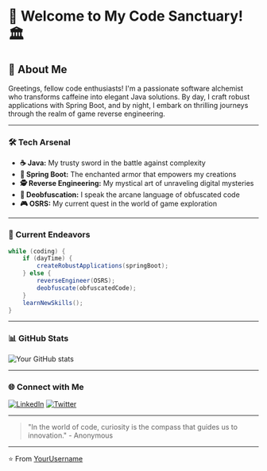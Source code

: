 # 👋 Welcome to My Code Sanctuary! 🏛️

## 🚀 About Me

Greetings, fellow code enthusiasts! I'm a passionate software alchemist who transforms caffeine into elegant Java solutions. By day, I craft robust applications with Spring Boot, and by night, I embark on thrilling journeys through the realm of game reverse engineering.

---

### 🛠️ Tech Arsenal

- **☕ Java:** My trusty sword in the battle against complexity
- **🍃 Spring Boot:** The enchanted armor that empowers my creations
- **🕵️ Reverse Engineering:** My mystical art of unraveling digital mysteries
- **🧙 Deobfuscation:** I speak the arcane language of obfuscated code
- **🎮 OSRS:** My current quest in the world of game exploration

---

### 🌟 Current Endeavors

```java
while (coding) {
    if (dayTime) {
        createRobustApplications(springBoot);
    } else {
        reverseEngineer(OSRS);
        deobfuscate(obfuscatedCode);
    }
    learnNewSkills();
}
```

---

### 📊 GitHub Stats

![Your GitHub stats](https://github-readme-stats.vercel.app/api?username=YourUsername&show_icons=true&theme=radical)

---

### 🌐 Connect with Me

[![LinkedIn](https://img.shields.io/badge/LinkedIn-0077B5?style=for-the-badge&logo=linkedin&logoColor=white)](https://www.linkedin.com/in/yourusername/)
[![Twitter](https://img.shields.io/badge/Twitter-1DA1F2?style=for-the-badge&logo=twitter&logoColor=white)](https://twitter.com/yourusername)

---

> "In the world of code, curiosity is the compass that guides us to innovation." - Anonymous

---

⭐️ From [YourUsername](https://github.com/YourUsername)
